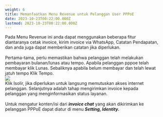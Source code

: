 ```yaml
---
weight: 6
title: Memanfaatkan Menu Revenue untuk Pelanggan User PPPoE
date: 2023-10-23T00:22:00.000Z
lastmod: 2023-10-23T00:22:00.000Z
---
```


Pada Menu Revenue ini anda dapat menggunakan beberapa fitur diantaranya cetak invoice, kirim invoice via WhatsApp, Catatan Pendapatan, dan anda juga dapat memberikan catatan jika diperlukan.\
\
Pertama-tama, perlu memastikan bahwa pelanggan telah melakukan pembayaran bulanan/lunas atau tempo. Apabila pelanggan pppoe telah membayar klik Lunas. Sebaliknya apabila belum membayar dan telah lewat jatuh tempo Klik Tempo.\
![](/assets/R1.PNG)\
Klik Isolir, jika diperlukan untuk langsung memutuskan akses internet pelanggan. Selanjutnya adalah tahap mengirimkan invoice kepada pelanggan yang menginformasikan status layanan.\
\
Untuk mengatur konten/isi dari ***invoice chat*** yang akan dikirimkan ke pelanggan PPPoE dapat diatur di menu ***Setting, Identity.***
